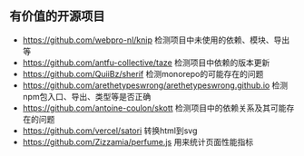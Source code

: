 ## 有价值的开源项目

- https://github.com/webpro-nl/knip 检测项目中未使用的依赖、模块、导出等
- https://github.com/antfu-collective/taze 检测项目中依赖的版本更新
- https://github.com/QuiiBz/sherif 检测monorepo的可能存在的问题
- https://github.com/arethetypeswrong/arethetypeswrong.github.io 检测npm包入口、导出、类型等是否正确
- https://github.com/antoine-coulon/skott 检测项目中的依赖关系及其可能存在的问题
- https://github.com/vercel/satori 转换html到svg
- https://github.com/Zizzamia/perfume.js 用来统计页面性能指标
